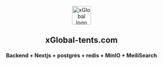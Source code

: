 <p align="center">
  <a href="https://xglobal-tents.app">
    <picture>
      <source media="(prefers-color-scheme: dark)" srcset="https://avatars.githubusercontent.com/u/197592655?s=48&v=4">
      <source media="(prefers-color-scheme: light)" srcset="https://avatars.githubusercontent.com/u/197592655?s=48&v=4">
      <img alt="xGlobal logo" src="https://avatars.githubusercontent.com/u/197592655?s=48&v=4" width=50>
    </picture>
  </a>
</p>

<h2 align="center">
  xGlobal-tents.com
</h2>
<h4 align="center">
  Backend + Nextjs + postgres + redis + MinIO + MeiliSearch
</h4>
